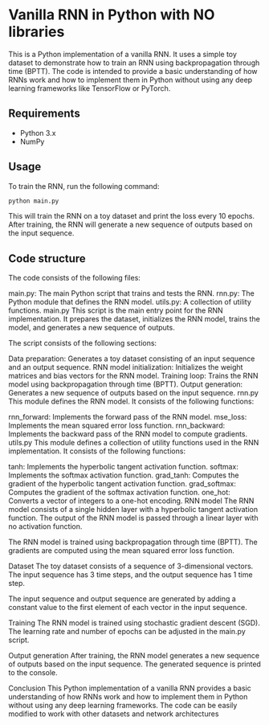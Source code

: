# Vanilla RNN in Python with NO libraries

This is a Python implementation of a vanilla RNN. It uses a simple toy dataset to demonstrate how to train an RNN using backpropagation through time (BPTT). The code is intended to provide a basic understanding of how RNNs work and how to implement them in Python without using any deep learning frameworks like TensorFlow or PyTorch.

## Requirements  

- Python 3.x
- NumPy
  
## Usage  

To train the RNN, run the following command:

```python
python main.py
```  

This will train the RNN on a toy dataset and print the loss every 10 epochs. After training, the RNN will generate a new sequence of outputs based on the input sequence.

## Code structure
  
The code consists of the following files:

main.py: The main Python script that trains and tests the RNN.
rnn.py: The Python module that defines the RNN model.
utils.py: A collection of utility functions.
main.py
This script is the main entry point for the RNN implementation. It prepares the dataset, initializes the RNN model, trains the model, and generates a new sequence of outputs.

The script consists of the following sections:

Data preparation: Generates a toy dataset consisting of an input sequence and an output sequence.
RNN model initialization: Initializes the weight matrices and bias vectors for the RNN model.
Training loop: Trains the RNN model using backpropagation through time (BPTT).
Output generation: Generates a new sequence of outputs based on the input sequence.
rnn.py
This module defines the RNN model. It consists of the following functions:

rnn_forward: Implements the forward pass of the RNN model.
mse_loss: Implements the mean squared error loss function.
rnn_backward: Implements the backward pass of the RNN model to compute gradients.
utils.py
This module defines a collection of utility functions used in the RNN implementation. It consists of the following functions:

tanh: Implements the hyperbolic tangent activation function.
softmax: Implements the softmax activation function.
grad_tanh: Computes the gradient of the hyperbolic tangent activation function.
grad_softmax: Computes the gradient of the softmax activation function.
one_hot: Converts a vector of integers to a one-hot encoding.
RNN model
The RNN model consists of a single hidden layer with a hyperbolic tangent activation function. The output of the RNN model is passed through a linear layer with no activation function.

The RNN model is trained using backpropagation through time (BPTT). The gradients are computed using the mean squared error loss function.

Dataset
The toy dataset consists of a sequence of 3-dimensional vectors. The input sequence has 3 time steps, and the output sequence has 1 time step.

The input sequence and output sequence are generated by adding a constant value to the first element of each vector in the input sequence.

Training
The RNN model is trained using stochastic gradient descent (SGD). The learning rate and number of epochs can be adjusted in the main.py script.

Output generation
After training, the RNN model generates a new sequence of outputs based on the input sequence. The generated sequence is printed to the console.

Conclusion
This Python implementation of a vanilla RNN provides a basic understanding of how RNNs work and how to implement them in Python without using any deep learning frameworks. The code can be easily modified to work with other datasets and network architectures